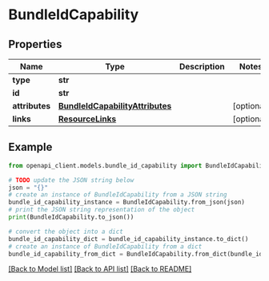# BundleIdCapability


## Properties

Name | Type | Description | Notes
------------ | ------------- | ------------- | -------------
**type** | **str** |  | 
**id** | **str** |  | 
**attributes** | [**BundleIdCapabilityAttributes**](BundleIdCapabilityAttributes.md) |  | [optional] 
**links** | [**ResourceLinks**](ResourceLinks.md) |  | [optional] 

## Example

```python
from openapi_client.models.bundle_id_capability import BundleIdCapability

# TODO update the JSON string below
json = "{}"
# create an instance of BundleIdCapability from a JSON string
bundle_id_capability_instance = BundleIdCapability.from_json(json)
# print the JSON string representation of the object
print(BundleIdCapability.to_json())

# convert the object into a dict
bundle_id_capability_dict = bundle_id_capability_instance.to_dict()
# create an instance of BundleIdCapability from a dict
bundle_id_capability_from_dict = BundleIdCapability.from_dict(bundle_id_capability_dict)
```
[[Back to Model list]](../README.md#documentation-for-models) [[Back to API list]](../README.md#documentation-for-api-endpoints) [[Back to README]](../README.md)


